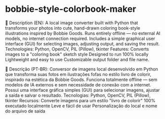 # bobbie-style-colorbook-maker
📄 Description (EN): A local image converter built with Python that transforms your photos into cute, hand-drawn coloring book-style illustrations inspired by Bobbie Goods. Runs entirely offline — no external AI models, no internet connection required. Includes a simple graphical user interface (GUI) for selecting images, adjusting output, and saving the result.  Technologies: Python, OpenCV, PIL (Pillow), tkinter Features:  Converts images to a "coloring book" sketch style  Designed to run 100% locally  Lightweight and easy to use  Customizable output folder and file name.  


📄 Descrição (PT-BR): Conversor de imagens local desenvolvido em Python que transforma suas fotos em ilustrações fofas no estilo livro de colorir, inspirado na estética da Bobbie Goods. Funciona totalmente offline — sem modelos de IA externos e sem necessidade de conexão com a internet. Possui uma interface gráfica simples (GUI) para selecionar imagens, ajustar a saída e salvar o resultado.  Tecnologias: Python, OpenCV, PIL (Pillow), tkinter Recursos:  Converte imagens para um estilo "livro de colorir"  100% executado localmente  Leve e fácil de usar  Personalização do local e nome do arquivo de saída
